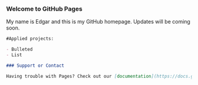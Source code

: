 ### Welcome to GitHub Pages

My name is Edgar and this is my GitHub homepage.  Updates will be coming soon.


```markdown
#Applied projects:

- Bulleted
- List

### Support or Contact

Having trouble with Pages? Check out our [documentation](https://docs.github.com/categories/github-pages-basics/) or [contact support](https://support.github.com/contact) and we’ll help you sort it out.
